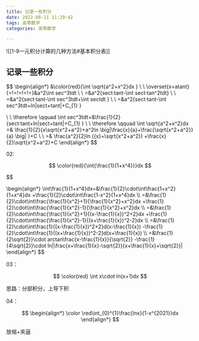 ```yaml
---
title: 记录一些积分
date: 2022-08-11 11:29:42
tags: 高等数学
categories: 高等数学

---
```


<head>
    <script src="https://cdn.mathjax.org/mathjax/latest/MathJax.js?config=TeX-AMS-MML_HTMLorMML" type="text/javascript"></script>
    <script type="text/x-mathjax-config">
        MathJax.Hub.Config({
            tex2jax: {
            skipTags: ['script', 'noscript', 'style', 'textarea', 'pre'],
            inlineMath: [['$','$']]
            }
        });
    </script>
</head>
![[1-9一元积分计算的几种方法#基本积分表]]





## 记录一些积分


$$
\begin{align*}
&\color{red}{\int \sqrt{a^2+x^2}dx }
\\
\\
\overset{x=atant}{=\!=\!=\!=\!=}&a^2\int sec^3tdt
\\
\\
=&a^2\{sect·tant-\int sect·tan^2tdt\}
\\
\\
=&a^2\{sect·tant-\int sec^3tdt+\int sectdt \}
\\
\\
=&a^2\{sect·tant-\int sec^3tdt+ln|sect+tant|+C_{1} \}

\\
\\
\therefore \qquad \int sec^3tdt=&\frac{1}{2}\{sect·tant+ln|sect+tant|+C_{1} \}
\\
\\
\therefore \qquad \int \sqrt{a^2+x^2}dx =&
\frac{1}{2}\{x\sqrt{x^2+a^2}+a^2ln \big|\frac{x}{a}+\frac{\sqrt{x^2+a^2}}{a} \big| \}+C
\\
\\
 =&
\frac{a^2}{2}ln ({x}+\sqrt{x^2+a^2}) +\frac{x}{2}\sqrt{x^2+a^2}+C
\end{align*}
$$



02:




$$
\color{red}{\int{\frac{1}{1+x^4}}}dx
$$







$$

\begin{align*}
\int\frac{1}{1+x^4}dx=&\frac{1}{2}\cdot\int\frac{1+x^2}{1+x^4}dx
+\frac{1}{2}\cdot\int\frac{1-x^2}{1+x^4}dx
\\\\
=&\frac{1}{2}\cdot\int\frac{\frac{1}{x^2}+1}{\frac{1}{x^2}+x^2}dx
+\frac{1}{2}\cdot\int\frac{\frac{1}{x^2}-1}{\frac{1}{x^2}+x^2}dx
\\\\
=&\frac{1}{2}\cdot\int\frac{\frac{1}{x^2}+1}{(x-\frac{1}{x})^2+2}dx
+\frac{1}{2}\cdot\int\frac{\frac{1}{x^2}-1}{(x+\frac{1}{x})^2-2}dx
\\\\
=&\frac{1}{2}\cdot\int\frac{1}{(x-\frac{1}{x})^2+2}d(x-\frac{1}{x})
-\frac{1}{2}\cdot\int\frac{1}{(x+\frac{1}{x})^2-2}d(x+\frac{1}{x})
\\\\
=&\frac{1}{2\sqrt{2}}\cdot arctan\frac{x-\frac{1}{x}}{\sqrt{2}}
-\frac{1}{4\sqrt{2}}\cdot ln|\frac{x+\frac{1}{x}-\sqrt{2}}{x+\frac{1}{x}+\sqrt{2}}|
\end{align*}
$$





03：




$$
\color{red} \int x\cdot ln(x+1)dx
$$




思路：分部积分，上导下积



04：




$$
\begin{align*}
\color \red\int_{0}^{1}\frac{lnx}{1-x^{2021}}dx
\end{align*}
$$





放缩+夹逼
